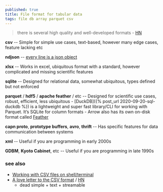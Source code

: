 ```yaml
---
published: true
title: File format for tabular data
tags: file db array parquet csv
---
```

> there is several high quality and well-developed formats - [HN](https://news.ycombinator.com/item?id=31255775)

**csv** -- Simple for simple use cases, text-based, however many edge cases, feature lacking etc

**ndjson** -- [every line is a json object](https://news.ycombinator.com/item?id=31256664)

**xlsx** -- Works in excel, ubiquitous format with a standard, however complicated and missing scientific features

**sqlite** -- Designed for relational data, somewhat ubiquitous, types defined but not enforced

**parquet** / **hdf5** / **apache feather** / etc -- Designed for scientific use cases, robust, efficient, less ubiquitous
	- [DuckDB]({% post_url 2020-09-20-sql-duckdb %}) is a lightweight and super fast library/CLI for working with Parquet. It’s SQLite for column formats
    - Arrow also has its own on-disk format called [Feather](https://arrow.apache.org/docs/python/feather.html)

**capn proto**, **prototype buffers**, **avro**, **thrift** -- Has specific features for data communication between systems

**xml** -- Useful if you are programming in early 2000s

**GDBM**, **Kyoto Cabinet**, etc -- Useful if you are programming in late 1990s

### see also
- [Working with CSV files on shell/terminal](https://news.ycombinator.com/item?id=36501364)
- [A love letter to the CSV format](https://github.com/medialab/xan/blob/master/docs/LOVE_LETTER.md) / [HN](https://news.ycombinator.com/item?id=43484382)
	- dead simple + text + streamable
